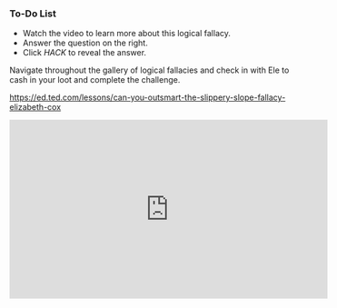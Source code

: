 

<div class="aside">
<h3>To-Do List</h3>
<ul>
  <li>Watch the video to learn more about this logical fallacy.</li>
  <li>Answer the question on the right.</li>
  <li>Click <em>HACK</em> to reveal the answer.</li>
</ul>
</div>


Navigate throughout the gallery of logical fallacies and check in with Ele to cash in your loot and complete the challenge.

https://ed.ted.com/lessons/can-you-outsmart-the-slippery-slope-fallacy-elizabeth-cox

<iframe width="560" height="315" src="https://www.youtube-nocookie.com/embed/Qt4f7QrfRRc" title="YouTube video player" frameborder="0" allow="accelerometer; autoplay; clipboard-write; encrypted-media; gyroscope; picture-in-picture" allowfullscreen></iframe>
